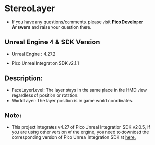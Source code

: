 # StereoLayer

- If you have any questions/comments, please visit [**Pico Developer Answers**](https://devanswers.pico-interactive.com/) and raise your question there.

## Unreal Engine 4 & SDK Version
- Unreal Engine : 4.27.2

- Pico Unreal Integration SDK v2.1.1

## Description:
- FaceLayerLevel: The layer stays in the same place in the HMD view regardless of position or rotation.
- WorldLayer: The layer position is in game world coordinates.
## Note:
- This project integrates v4.27 of Pico Unreal Integration SDK v2.0.5, If you are using other version of the engine, you need to download the corresponding version of Pico Unreal Integration SDK at [here.](https://developer-global.pico-interactive.com/sdk?deviceId=1&platformId=2&itemId=13)
